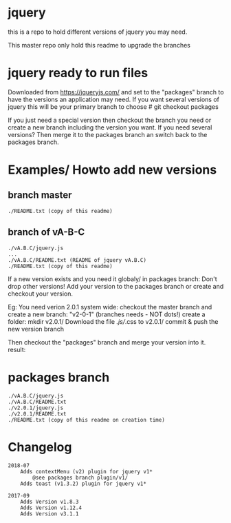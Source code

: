 # jquery

this is a repo to hold different versions of jquery you may need.

This master repo only hold this readme to upgrade the branches


# jquery ready to run files
Downloaded from https://jqueryjs.com/ and set to the "packages" branch to have
the versions an application may need.
If you want several versions of jquery this will be your primary branch to choose
    # git checkout packages

If you just need a special version then checkout the branch you need or create
a new branch including the version you want.
If you need several versions? Then merge it to the packages branch an switch
back to the packages branch.



# Examples/ Howto add new versions

## branch master
    ./README.txt (copy of this readme)


## branch of vA-B-C
    ./vA.B.C/jquery.js
    ...
    ./vA.B.C/README.txt (README of jquery vA.B.C)
    ./README.txt (copy of this readme)


If a new version exists and you need it globaly/ in packages branch:
Don't drop other versions! Add your version to the packages branch or create
and checkout your version.

Eg: You need verion 2.0.1 system wide:
checkout the master branch and create a new branch: "v2-0-1" (branches needs - NOT dots!)
create a folder: mkdir v2.0.1/
Download the file *.js/*.css to v2.0.1/
commit & push the new version branch

Then checkout the "packages" branch and merge your version into it. result:
# packages branch
    ./vA.B.C/jquery.js
    ./vA.B.C/README.txt
    ./v2.0.1/jquery.js
    ./v2.0.1/README.txt
    ./README.txt (copy of this readme on creation time)




# Changelog

    2018-07
        Adds contextMenu (v2) plugin for jquery v1*
            @see packages branch plugin/v1/
        Adds toast (v1.3.2) plugin for jquery v1*

    2017-09
        Adds Version v1.8.3
        Adds Version v1.12.4
        Adds Version v3.1.1
